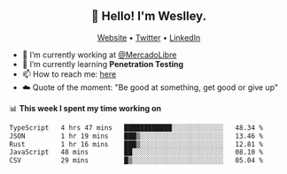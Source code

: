<h2 align="center">👋 Hello! I'm Weslley.</h2>
<p align="center">
  <a href="http://weslleyneri.com.br">Website</a> •
  <a href="https://twitter.com/Weslley_Neri">Twitter</a> •
  <a href="https://www.linkedin.com/in/weslley-neri-3658908b">LinkedIn</a>
</p>


- 🔭 I’m currently working at [@MercadoLibre](https://github.com/mercadolibre)
- 🌱 I’m currently learning **Penetration Testing**
- 📫 How to reach me: [here](mailto:weslley39@gmail.com)
- ☁️ Quote of the moment: "Be good at something, get good or give up"

📊 **This week I spent my time working on**
<!--START_SECTION:waka-->

```txt
TypeScript   4 hrs 47 mins   ████████████░░░░░░░░░░░░░   48.34 %
JSON         1 hr 19 mins    ███▒░░░░░░░░░░░░░░░░░░░░░   13.46 %
Rust         1 hr 16 mins    ███▒░░░░░░░░░░░░░░░░░░░░░   12.81 %
JavaScript   48 mins         ██░░░░░░░░░░░░░░░░░░░░░░░   08.10 %
CSV          29 mins         █▒░░░░░░░░░░░░░░░░░░░░░░░   05.04 %
```

<!--END_SECTION:waka-->

<!-- Inspired by https://github.com/gruselhaus/gruselhaus -->